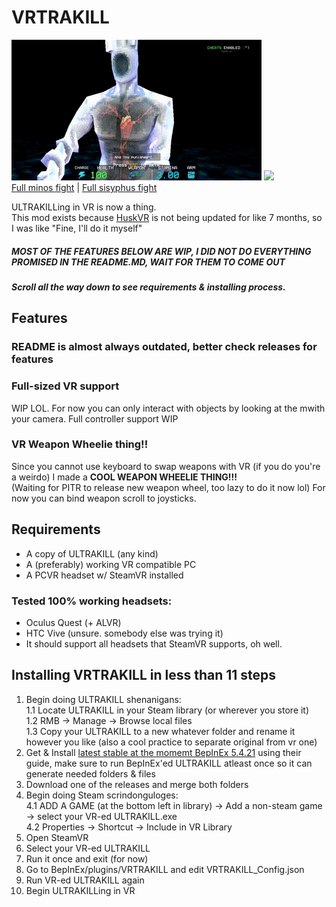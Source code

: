 # VRTRAKILL
![](/GithubStuff/thypunishmentisdeath.gif) ![](/GithubStuff/youcantescape.gif)  
[Full minos fight](https://www.youtube.com/watch?v=yrofGYf_xTI) | [Full sisyphus fight](https://www.youtube.com/watch?v=DhcVx6yBEaM)  

ULTRAKILLing in VR is now a thing.  
This mod exists because [HuskVR](https://github.com/TeamDoodz/HuskVR) is not being updated for like 7 months, so I was like "Fine, I'll do it myself"  

##### MOST OF THE FEATURES BELOW ARE WIP, I DID NOT DO EVERYTHING PROMISED IN THE README.MD, WAIT FOR THEM TO COME OUT

##### Scroll all the way down to see requirements & installing process.

## Features
### README is almost always outdated, better check releases for features
### Full-sized VR support
WIP LOL. For now you can only interact with objects by looking at the mwith your camera. Full controller support WIP

### VR Weapon Wheelie thing!!
Since you cannot use keyboard to swap weapons with VR (if you do you're a weirdo) I made a **COOL WEAPON WHEELIE THING!!!**  
(Waiting for PITR to release new weapon wheel, too lazy to do it now lol) For now you can bind weapon scroll to joysticks.

## Requirements
- A copy of ULTRAKILL (any kind)
- A (preferably) working VR compatible PC  
- A PCVR headset w/ SteamVR installed
### Tested 100% working headsets:
- Oculus Quest (+ ALVR)  
- HTC Vive (unsure. somebody else was trying it)  
- It should support all headsets that SteamVR supports, oh well.

## Installing VRTRAKILL in less than 11 steps
1. Begin doing ULTRAKILL shenanigans:  
  1.1 Locate ULTRAKILL in your Steam library (or wherever you store it)  
  1.2 RMB -> Manage -> Browse local files  
  1.3 Copy your ULTRAKILL to a new whatever folder and rename it however you like (also a cool practice to separate original from vr one)  
2. Get & Install [latest stable at the momemt BepInEx 5.4.21](https://github.com/BepInEx/BepInEx/releases/tag/v5.4.21) using their guide, make sure to run BepInEx'ed ULTRAKILL atleast once so it can generate needed folders & files  
3. Download one of the releases and merge both folders
4. Begin doing Steam scrindonguloges:  
  4.1 ADD A GAME (at the bottom left in library) -> Add a non-steam game -> select your VR-ed ULTRAKILL.exe  
  4.2 Properties -> Shortcut -> Include in VR Library
5. Open SteamVR
6. Select your VR-ed ULTRAKILL
7. Run it once and exit (for now)  
8. Go to BepInEx/plugins/VRTRAKILL and edit VRTRAKILL_Config.json  
9. Run VR-ed ULTRAKILL again  
10. Begin ULTRAKILLing in VR
